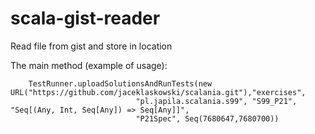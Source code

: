 scala-gist-reader
=================

Read file from gist and store in location

The main method (example of usage):

        TestRunner.uploadSolutionsAndRunTests(new URL("https://github.com/jaceklaskowski/scalania.git"),"exercises",
                                "pl.japila.scalania.s99", "S99_P21", "Seq[(Any, Int, Seq[Any]) => Seq[Any]]",
                                "P21Spec", Seq(7680647,7680700))

